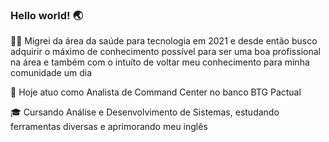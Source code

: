 ### Hello world! 🌏

👩🏾 Migrei da área da saúde para tecnologia em 2021 e desde então busco adquirir o máximo de conhecimento possível para ser uma boa profissional na área e também com o intuíto de voltar meu conhecimento para minha comunidade um dia

🪪 Hoje atuo como Analista de Command Center no banco BTG Pactual

🎓 Cursando Análise e Desenvolvimento de Sistemas, estudando ferramentas diversas e aprimorando meu inglês

